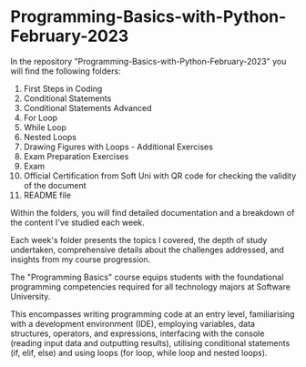 # Programming-Basics-with-Python-February-2023

In the repository "Programming-Basics-with-Python-February-2023" you will find the following folders:

1. First Steps in Coding
2. Conditional Statements
3. Conditional Statements Advanced
4. For Loop
5. While Loop
6. Nested Loops
7. Drawing Figures with Loops - Additional Exercises
8. Exam Preparation Exercises
9. Exam
10. Official Certification from Soft Uni with QR code for checking the validity of the document
11. README file

Within the folders, you will find detailed documentation and a breakdown of the content I've studied each week.

Each week's folder presents the topics I covered, the depth of study undertaken, comprehensive details about the challenges addressed, and insights from my course progression.

The "Programming Basics" course equips students with the foundational programming competencies required for all technology majors at Software University.

This encompasses writing programming code at an entry level, familiarising with a development environment (IDE), employing variables, data structures, operators, and expressions, 
interfacing with the console (reading input data and outputting results), utilising conditional statements (if, elif, else) and using loops (for loop, while loop and nested loops).
